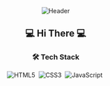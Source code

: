 <div align="center">

  <img src="https://capsule-render.vercel.app/api?type=cylinder&height=300&color=gradient&text=Hi%20I'm%20Dongho&textBg=false&animation=fadeIn" alt="Header" />

  <h2> 💻 Hi There 💻 </h2>

  <h3>🛠️ Tech Stack</h3>
  <img src="https://img.shields.io/badge/HTML5-E34F26?style=flat-square&logo=html5&logoColor=white" alt="HTML5" />&nbsp; 
  <img src="https://img.shields.io/badge/CSS3-1572B6?style=flat-square&logo=CSS3&logoColor=white" alt="CSS3" />&nbsp; 
  <img src="https://img.shields.io/badge/javascript-F7DF1E?style=flat-square&logo=javascript&logoColor=white" alt="JavaScript" />&nbsp; 
</div>
